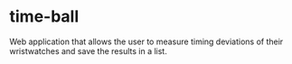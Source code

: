 # time-ball

Web application that allows the user to measure timing deviations of their wristwatches and save the results in a list.
